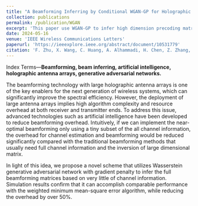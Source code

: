 ```yaml
---
title: "A Beamforming Inferring by Conditional WGAN-GP for Holographic Antenna Arrays"
collection: publications
permalink: /publication/WGAN
excerpt: 'This paper use WGAN-GP to infer high dimension precoding matrix from low dimension precoding matrix, siginificantly reduces the time complexity introduced matrix inversion in a traditional iterative method.'
date: 2024-05-16
venue: 'IEEE Wireless Communications Letters'
paperurl: 'https://ieeexplore.ieee.org/abstract/document/10531779'
citation: 'F. Zhu, X. Wang, C. Huang, A. Alhammadi, H. Chen, Z. Zhang, C. Yuen and M. Debbah, “A Beamforming Inferring by Conditional WGAN-GP for Holographic Antenna Arrays,” IEEE Wireless Communications Letters.'
---
```


Index Terms—**Beamforming, beam inferring, artificial intelligence, holographic antenna arrays, generative adversarial networks.**

The beamforming technology with large holographic antenna arrays is one of the key enablers for the next generation of wireless systems, which can significantly improve the spectral efficiency. However, the deployment of large antenna arrays implies high algorithm complexity and resource overhead at both receiver and transmitter ends. To address this issue, advanced technologies such as artificial intelligence have been developed to reduce beamforming overhead. Intuitively, if we can implement the near-optimal beamforming only using a tiny subset of the all channel information, the overhead for channel estimation and beamforming would be reduced significantly compared with the traditional beamforming methods that usually need full channel information and the inversion of large dimensional matrix. 

In light of this idea, we propose a novel scheme that utilizes Wasserstein generative adversarial network with gradient penalty to infer the full beamforming matrices based on very little of channel information. Simulation results confirm that it can accomplish comparable performance with the weighted minimum mean-square error algorithm, while reducing the overhead by over 50%. 
